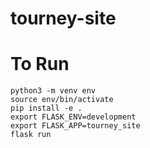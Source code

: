 # tourney-site

# To Run
```shell script
python3 -m venv env
source env/bin/activate
pip install -e .
export FLASK_ENV=development
export FLASK_APP=tourney_site
flask run
```

